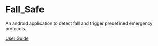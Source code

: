 # Fall_Safe
An android application to detect fall and trigger predefined emergency protocols.

[User Guide](./app/src/main/assets/user_guide_fall_safe.pdf)
